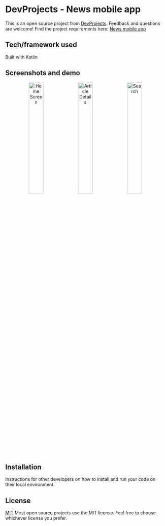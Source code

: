 # DevProjects - News mobile app

This is an open source project from [DevProjects](http://www.codementor.io/projects). Feedback and questions are welcome!
Find the project requirements here: [News mobile app](https://www.codementor.io/projects/mobile/news-mobile-app-atx32p8oq5)

## Tech/framework used
Built with Kotlin 

## Screenshots and demo
<p align="center">
  <img src="https://github.com/user-attachments/assets/a0c08c10-8194-495c-8a96-d54764fe66e0" width="30%" alt="Home Screen"/>
  <img src="https://github.com/user-attachments/assets/0b70c1f5-5da3-4d26-a455-b55c39abe39d" width="30%" alt="Article Details"/> 
  <img src="https://github.com/user-attachments/assets/f2866296-dc91-467c-97f1-14a242a2c55f" width="30%" alt="Search"/>
</p>



## Installation
Instructions for other developers on how to install and run your code on their local environment.

## License
[MIT](https://choosealicense.com/licenses/mit/)
Most open source projects use the MIT license. Feel free to choose whichever license you prefer.
